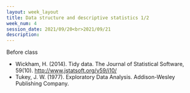 ```yaml
---
layout: week_layout
title: Data structure and descriptive statistics 1/2
week_num: 4
session_date: 2021/09/20<br>2021/09/21
description:
---
```


Before class

  - Wickham, H. (2014). Tidy data. The Journal of Statistical Software, 59(10). http://www.jstatsoft.org/v59/i10/
  - Tukey, J. W. (1977). Exploratory Data Analysis. Addison-Wesley Publishing Company.

